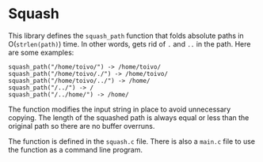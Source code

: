 # Squash

This library defines the `squash_path` function that folds absolute paths in O(`strlen(path)`) time. In other words, gets rid of `.` and `..` in the path. Here are some examples:

```
squash_path("/home/toivo/") -> /home/toivo/
squash_path("/home/toivo/./") -> /home/toivo/
squash_path("/home/toivo/../") -> /home/
squash_path("/../") -> /
squash_path("/../home/") -> /home/
```

The function modifies the input string in place to avoid unnecessary copying. The length of the squashed path is always equal or less than the original path so there are no buffer overruns.

The function is defined in the `squash.c` file. There is also a `main.c` file to use the function as a command line program.
